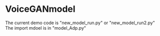 # VoiceGANmodel

The current demo code is "new_model_run.py" or "new_model_run2.py"
The import mdoel is in "model_Adp.py"

